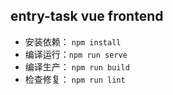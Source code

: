 ## entry-task vue frontend

- 安装依赖： `npm install`
- 编译运行：`npm run serve`
- 编译生产： `npm run build`
- 检查修复： `npm run lint`
